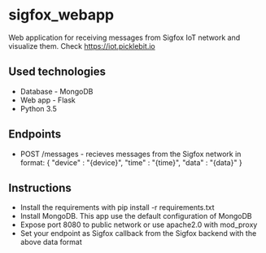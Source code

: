 # sigfox_webapp
Web application for receiving messages from Sigfox IoT network and visualize them. Check https://iot.picklebit.io

## Used technologies
* Database - MongoDB
* Web app - Flask
* Python 3.5

## Endpoints
* POST /messages - recieves messages from the Sigfox network in format: 
{
  "device" : "{device}",
  "time" : "{time}",
  "data" : "{data}"
}

## Instructions
* Install the requirements with pip install -r requirements.txt
* Install MongoDB. This app use the default configuration of MongoDB
* Expose port 8080 to public network or use apache2.0 with mod_proxy
* Set your endpoint as Sigfox callback from the Sigfox backend with the above data format
